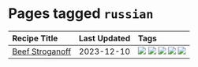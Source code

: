 # Pages tagged `russian`

|Recipe Title|Last Updated|Tags
|:---|:---|:---|
|[Beef Stroganoff](../recipes/beefstroganoff.md)|2023-12-10|[![](https://img.shields.io/badge/tag-beef-91514)](../tags/beef.md) [![](https://img.shields.io/badge/tag-dairy-32613c)](../tags/dairy.md) [![](https://img.shields.io/badge/tag-dinner-8f457a)](../tags/dinner.md) [![](https://img.shields.io/badge/tag-russian-f53bfe)](../tags/russian.md) [![](https://img.shields.io/badge/tag-stovetop-c6d429)](../tags/stovetop.md)|